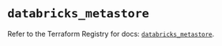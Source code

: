 # `databricks_metastore`

Refer to the Terraform Registry for docs: [`databricks_metastore`](https://registry.terraform.io/providers/databricks/databricks/1.48.1/docs/resources/metastore).
